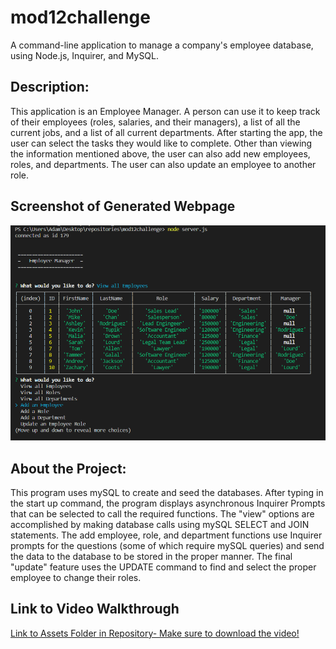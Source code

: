 # mod12challenge
A command-line application to manage a company's employee database, using Node.js, Inquirer, and MySQL.

## Description: 
This application is an Employee Manager. A person can use it to keep track of their employees (roles, salaries, and their managers), a list of all the current jobs, and a list of all current departments. After starting the app, the user can select the tasks they would like to complete. Other than viewing the information mentioned above, the user can also add new employees, roles, and departments. The user can also update an employee to another role.

## Screenshot of Generated Webpage
![Sreenshot of Webpage](./assets/screenshot_of_page.png)

## About the Project:
This program uses mySQL to create and seed the databases. After typing in the start up command, the program displays asynchronous Inquirer Prompts that can be selected to call the required functions. The "view" options are accomplished by making database calls using mySQL SELECT and JOIN statements. The add employee, role, and department functions use Inquirer prompts for the questions (some of which require mySQL queries) and send the data to the database to be stored in the proper manner. The final "update" feature uses the UPDATE command to find and select the proper employee to change their roles. 

## Link to Video Walkthrough
[Link to Assets Folder in Repository- Make sure to download the video!](https://github.com/adamkeyser45/mod12challenge/blob/master/assets/Employee_Manager_Video_Walkthrough.webm)
